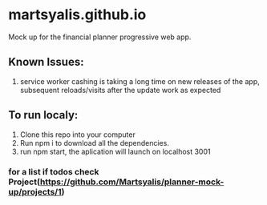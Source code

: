 # martsyalis.github.io

Mock up for the financial planner progressive web app.

## Known Issues: 
1. service worker cashing is taking a long time on new releases of the app, subsequent reloads/visits after the update work as expected 

## To run localy:
1. Clone this repo into your computer
1. Run npm i to download all the dependencies. 
1. run npm start, the aplication will launch on localhost 3001

### for a list if todos check Project(https://github.com/Martsyalis/planner-mock-up/projects/1)
